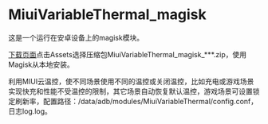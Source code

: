 # MiuiVariableThermal_magisk
这是一个运行在安卓设备上的magisk模块。

[下载页面](https://github.com/410154425/MiuiVariableThermal_magisk/releases)点击Assets选择压缩包MiuiVariableThermal_magisk_***.zip，使用Magisk从本地安装。

利用MIUI云温控，使不同场景使用不同的温控或关闭温控，比如充电或游戏场景实现快充和性能不受温控的限制，其它场景自动恢复默认温控，游戏场景可设置锁定刷新率，配置路径：/data/adb/modules/MiuiVariableThermal/config.conf，日志log.log。
